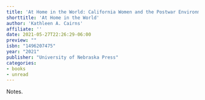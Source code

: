 ```yaml
---
title: 'At Home in the World: California Women and the Postwar Environmental Movement'
shorttitle: 'At Home in the World'
author: 'Kathleen A. Cairns'
affiliate: ''
date: 2021-05-27T22:26:29-06:00 
preview: ""
isbn: "1496207475"
year: "2021"
publisher: "University of Nebraska Press"
categories: 
- books
- unread
---
```


Notes.
